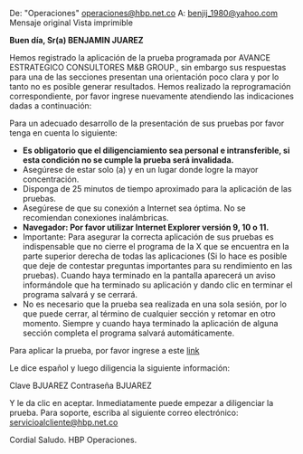 De: 
"Operaciones" <operaciones@hbp.net.co>
A: 
benjij_1980@yahoo.com
Mensaje original Vista imprimible

**Buen día, Sr(a) BENJAMIN JUAREZ**
 
Hemos registrado la aplicación de la prueba programada por AVANCE ESTRATEGICO CONSULTORES M&B GROUP., sin embargo sus respuestas para una de las secciones presentan una orientación poco clara y por lo tanto no es posible generar resultados. Hemos realizado la reprogramación correspondiente, por favor ingrese nuevamente atendiendo las indicaciones dadas a continuación:
 
Para un adecuado desarrollo de la presentación de sus pruebas por favor tenga en cuenta lo siguiente:

- **Es obligatorio que el diligenciamiento sea personal e intransferible, si esta condición no se cumple la prueba será invalidada.**
- Asegúrese de estar solo (a)  y en un lugar donde logre la mayor concentración.
- Disponga de 25 minutos de tiempo aproximado para la  aplicación de las pruebas.
- Asegúrese de que su conexión a Internet sea óptima. No se recomiendan conexiones inalámbricas.
- **Navegador: Por favor utilizar Internet Explorer versión 9, 10 o 11.**
- Importante: Para asegurar la correcta aplicación de sus pruebas es indispensable que no cierre el programa de la X que se encuentra en la parte superior derecha de todas las aplicaciones (Si lo hace es posible que deje de contestar preguntas importantes para su rendimiento en las pruebas). Cuando haya terminado en la pantalla aparecerá un aviso informándole que ha terminado su aplicación y dando clic en terminar el programa salvará y se cerrará.
- No es necesario que la prueba sea realizada en una sola sesión, por lo que puede cerrar, al término de cualquier sección y retomar en otro momento. Siempre y cuando haya terminado la aplicación de alguna sección completa el programa salvará automáticamente.
 
Para aplicar la prueba, por favor ingrese a este [link](http://190.26.108.66:81/portaliswinteractive)
 
Le dice español y luego diligencia la siguiente información:
 
Clave            BJUAREZ
Contraseña   BJUAREZ
 
Y le da clic en aceptar.
Inmediatamente puede empezar a diligenciar la prueba.
Para soporte, escriba al siguiente correo electrónico: servicioalcliente@hbp.net.co
 
Cordial Saludo.
HBP Operaciones.
